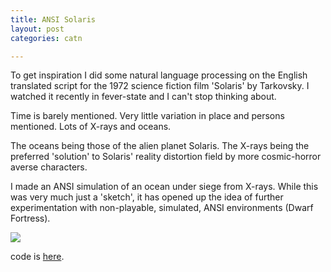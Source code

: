 ```yaml
---
title: ANSI Solaris
layout: post
categories: catn

---
```



To get inspiration I did some natural language processing on the English translated script for the 1972 science fiction film 'Solaris' by Tarkovsky.  I watched it recently in fever-state and I can't stop thinking about.

Time is barely mentioned. Very little variation in place and persons mentioned. Lots of X-rays and oceans.

The oceans being those of the alien planet Solaris. The X-rays being the preferred 'solution' to Solaris' reality distortion field by more cosmic-horror averse characters.

I made an ANSI simulation of an ocean under siege from X-rays. While this was very much just a 'sketch', it has opened up the idea of further experimentation with non-playable, simulated, ANSI environments (Dwarf Fortress).

![](https://i.imgur.com/tIOIZY5.png)

code is [here](https://editor.p5js.org/sam_hains/sketches/SJcCyEw2m).
